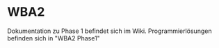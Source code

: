 WBA2
====

Dokumentation zu Phase 1 befindet sich im Wiki. Programmierlösungen befinden sich in "WBA2 Phase1"
